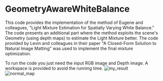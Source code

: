 # GeometryAwareWhiteBalance

This code provides the implementation of the method of Eugene and colleagues, "Light Mixture Estimation for Spatially Varying White Balance."
The code presents an additional part where the method exploits the scene's Geometry (using depth maps) to estimate the Light Mixture better.
The code provided by Levin and colleagues in their paper "A Closed-Form Solution to Natural Image Matting" was used to implement the final mixture optimization.

To run the code you just need the input RGB image and Depth image.
A workspace is provided to avoid the running time.
![my_result](https://user-images.githubusercontent.com/77103965/209366802-399d407f-75c9-42ed-85bc-f101a65518fc.jpg)
![normal_map](https://user-images.githubusercontent.com/77103965/209366811-8e5f03d9-9ec5-46e4-b5f5-6e5a0b0925cc.jpg)
